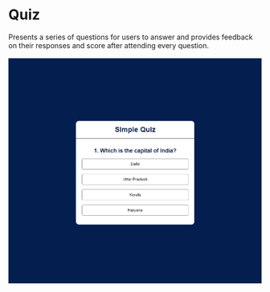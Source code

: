 # Quiz

Presents a series of questions for users to answer and provides feedback on their responses and score after attending every question.
<br/>
<br/>
<img src="../../assets/Quiz.png" />
